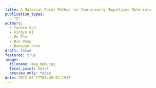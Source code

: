 ```yaml
---
title: A Material Point Method for Nonlinearly Magnetized Materials
publication_types:
  - "2"
authors:
  - Yuchen Sun
  - Xingyu Ni
  - Bo Zhu
  - Bin Wang
  - Baoquan chen
draft: false
featured: true
image:
  filename: mag_mpm.jpg
  focal_point: Smart
  preview_only: false
date: 2022-08-17T01:45:52.191Z
---
```

